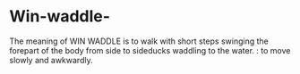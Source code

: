 # Win-waddle-
The meaning of WIN WADDLE is to walk with short steps swinging the forepart of the body from side to sideducks waddling to the water. : to move slowly and awkwardly.
